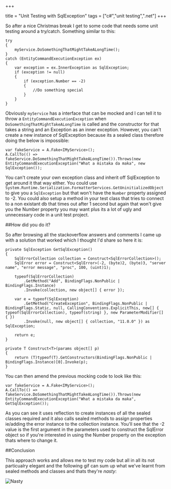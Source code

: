 +++

title = "Unit Testing with SqlException"
tags = ["c#","unit testing",".net"]
+++

So after a nice Christmas break I get to some code that needs some unit testing around a try/catch. Something similar to this:

    try
    {
        myService.DoSomethingThatMightTakeALongTime();
    }
    catch (EntityCommandExecutionException ex)
    {
        var exception = ex.InnerException as SqlException;
        if (exception != null)
        {
            if (exception.Number == -2)
            {
                //Do something special
            }
        }
    }
<!--more-->

Obviously `myService` has a interface that can be mocked and I can tell it to throw a `EntityCommandExecutionException` when `DoSomethingThatMightTakeALongTime` is called and the constructor for that takes a string and an Exception as an inner exception.  However, you can't create a new instance of SqlException because its a sealed class therefore doing the below is impossible:

    var fakeService = A.Fake<IMyService>();
    A.CallTo(() => fakeService.DoSomethingThatMightTakeALongTime()).Throws(new EntityCommandExecutionException("What a mistaka da maka", new SqlException());
    
You can't create your own exception class and inherit off SqlException to get around it that way either.  You could use `System.Runtime.Serialization.FormatterServices.GetUninitializedObject` to give you a `SqlException` but that won't have the `Number` property assigned to -2.  You could also setup a method in your test class that tries to connect to a non existant db that times out after 1 second but again that won't give you the Number property you may want plus its a lot of ugly and unnecessary code in a unit test project.  

##How did you do it?

So after browsing all the stackoverflow answers and comments I came up with a solution that worked which I thought I'd share so here it is:

    private SqlException GetSqlException()
    {
        SqlErrorCollection collection = Construct<SqlErrorCollection>();
        SqlError error = Construct<SqlError>(-2, (byte)2, (byte)3, "server name", "error message", "proc", 100, (uint)1);
    
        typeof(SqlErrorCollection)
            .GetMethod("Add", BindingFlags.NonPublic | BindingFlags.Instance)
            .Invoke(collection, new object[] { error });    
        
        var e = typeof(SqlException)
            .GetMethod("CreateException", BindingFlags.NonPublic | BindingFlags.Static, null, CallingConventions.ExplicitThis, new[] { typeof(SqlErrorCollection), typeof(string) }, new ParameterModifier[] { })
            .Invoke(null, new object[] { collection, "11.0.0" }) as SqlException;
    
        return e;
    }
    
    private T Construct<T>(params object[] p)
    {
        return (T)typeof(T).GetConstructors(BindingFlags.NonPublic | BindingFlags.Instance)[0].Invoke(p);
    }
    
You can then amend the previous mocking code to look like this:

    var fakeService = A.Fake<IMyService>();
    A.CallTo(() => fakeService.DoSomethingThatMightTakeALongTime()).Throws(new EntityCommandExecutionException("What a mistaka da maka", GetSqlException());

As you can see it uses reflection to create instances of all the sealed classes required and it also calls sealed methods to assign properties ie/adding the error instance to the collection instance.  You'll see that the -2 value is the first argument in the parameters used to construct the SqlError object so if you're interested in using the Number property on the exception thats where to change it.

##Conclusion

This approach works and allows me to test my code but all in all its not particualry elegant and the following gif can sum up what we've learnt from sealed methods and classes and thats they're *nasty*: 

![Nasty](http://i.imgur.com/pR3tklc.gif)
